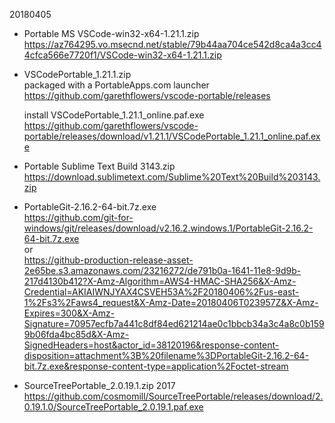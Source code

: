 

20180405

- Portable MS VSCode-win32-x64-1.21.1.zip  
https://az764295.vo.msecnd.net/stable/79b44aa704ce542d8ca4a3cc44cfca566e7720f1/VSCode-win32-x64-1.21.1.zip


- VSCodePortable_1.21.1.zip  
packaged with a PortableApps.com launcher  
https://github.com/garethflowers/vscode-portable/releases

    install VSCodePortable_1.21.1_online.paf.exe   
    https://github.com/garethflowers/vscode-portable/releases/download/v1.21.1/VSCodePortable_1.21.1_online.paf.exe


- Portable Sublime Text Build 3143.zip  
https://download.sublimetext.com/Sublime%20Text%20Build%203143.zip



- PortableGit-2.16.2-64-bit.7z.exe  
https://github.com/git-for-windows/git/releases/download/v2.16.2.windows.1/PortableGit-2.16.2-64-bit.7z.exe  
or  
https://github-production-release-asset-2e65be.s3.amazonaws.com/23216272/de791b0a-1641-11e8-9d9b-217d4130b412?X-Amz-Algorithm=AWS4-HMAC-SHA256&X-Amz-Credential=AKIAIWNJYAX4CSVEH53A%2F20180406%2Fus-east-1%2Fs3%2Faws4_request&X-Amz-Date=20180406T023957Z&X-Amz-Expires=300&X-Amz-Signature=70957ecfb7a441c8df84ed621214ae0c1bbcb34a3c4a8c0b1599b06fda4bc85d&X-Amz-SignedHeaders=host&actor_id=38120196&response-content-disposition=attachment%3B%20filename%3DPortableGit-2.16.2-64-bit.7z.exe&response-content-type=application%2Foctet-stream


- SourceTreePortable_2.0.19.1.zip     2017    
https://github.com/cosmomill/SourceTreePortable/releases/download/2.0.19.1.0/SourceTreePortable_2.0.19.1.paf.exe











